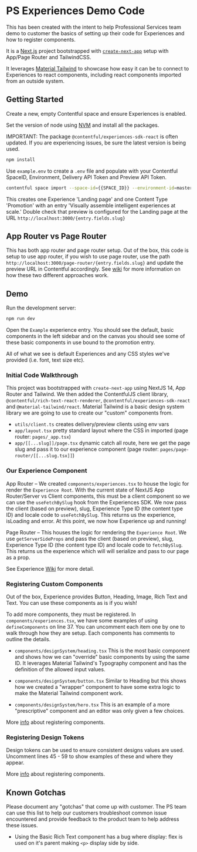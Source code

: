 # PS Experiences Demo Code

This has been created with the intent to help Professional Services team demo to customer the basics of setting up their code for Experiences and how to register components.

It is a [Next.js](https://nextjs.org/) project bootstrapped with [`create-next-app`](https://github.com/vercel/next.js/tree/canary/packages/create-next-app) setup with App/Page Router and TailwindCSS.

It leverages [Material Tailwind](https://www.material-tailwind.com/) to showcase how easy it can be to connect to Experiences to react components, including react components imported from an outside system.

## Getting Started
Create a new, empty Contentful space and ensure Experiences is enabled.

Set the version of node using [NVM](https://github.com/nvm-sh/nvm) and install all the packages. 

IMPORTANT: The package `@contentful/experiences-sdk-react` is often updated. If you are experiencing issues, be sure the latest version is being used.

```bash
npm install
```

Use `example.env` to create a `.env` file and populate with your Contentful SpaceID, Environment, Delivery API Token and Preview API Token.

```bash
contentful space import --space-id={{SPACE_ID}} --environment-id=master --content-file=seed-content.json
```
This creates one Experience 'Landing page' and one Content Type 'Promotion' with an entry 'Visually assemble intelligent experiences at scale.' Double check that preview is configured for the Landing page at the URL `http://localhost:3000/{entry.fields.slug}`

## App Router vs Page Router
This has both app router and page router setup. Out of the box, this code is setup to use app router, if you wish to use page router, use the path `http://localhost:3000/page-router/{entry.fields.slug}` and update the preview URL in Contentful accordingly. See [wiki](https://github.com/contentful/experience-builder/wiki/Using-with-NextJS) for more information on how these two different approaches work.

## Demo

Run the development server:

```bash
npm run dev
```

Open the `Example` experience entry. You should see the default, basic components in the left sidebar and on the canvas you should see some of these basic components in use bound to the promotion entry. 

All of what we see is default Experiences and any CSS styles we've provided (i.e. font, text size etc).

### Initial Code Walkthrough
This project was bootstrapped with `create-next-app` using NextJS 14, App Router and Tailwind. We then added the ContentfulJS client library, `@contentful/rich-text-react-renderer`, `@contentful/experiences-sdk-react` and `@material-tailwind/react`. Material Tailwind is a basic design system library we are going to use to create our "custom" components from.

- `utils/client.ts` creates delivery/preview clients using env vars
- `app/layout.tsx` pretty standard layout where the CSS in imported (page router: `pages/_app.tsx`)
- `app/[[...slug]]/page.tsx` dynamic catch all route, here we get the page slug and pass it to our experience component (page router: `pages/page-router/[[...slug.tsx]]`)

### Our Experience Component
App Router – We created `components/experiences.tsx` to house the logic for render the `Experience Root`. With the current state of NextJS App Router/Server vs Client components, this must be a client component so we can use the `useFetchBySlug` hook from the Experiences SDK. We now pass the client (based on preview), slug, Experience Type ID (the content type ID) and locale code to `useFetchBySlug`. This returns us the experience, isLoading and error. At this point, we now how Experience up and running!

Page Router – This houses the logic for rendering the `Experience Root`. We use `getServerSideProps` and  pass the client (based on preview), slug, Experience Type ID (the content type ID) and locale code to `fetchBySlug`. This returns us the experience which will will serialize and pass to our page as a prop.

See Experience [Wiki](https://github.com/contentful/experience-builder/wiki) for more detail.

### Registering Custom Components
Out of the box, Experience provides Button, Heading, Image, Rich Text and Text. You can use these components as is if you wish!

To add more components, they must be registered. In `components/experiences.tsx`, we have some examples of using `defineComponents` on line 37. You can uncomment each item one by one to walk through how they are setup. Each components has comments to outline the details.

- `components/designSystem/heading.tsx` This is the most basic component and shows how we can "override" basic components by using the same ID. It leverages Material Tailwind's Typography component and has the definition of the allowed input values.

- `components/designSystem/button.tsx` Similar to Heading but this shows how we created a "wrapper" component to have some extra logic to make the Material Tailwind component work.

- `components/designSystem/hero.tsx` This is an example of a more "prescriptive" component and an editor was only given a few choices.

More [info](https://github.com/contentful/experience-builder/wiki#register-your-component) about registering components.

### Registering Design Tokens
Design tokens can be used to ensure consistent designs values are used. Uncomment lines 45 - 59 to show examples of these and where they appear.

More [info](https://github.com/contentful/experience-builder/wiki#registering-design-tokens) about registering components.

## Known Gotchas

Please document any "gotchas" that come up with customer. The PS team can use this list to help our customers troubleshoot common issue encountered and provide feedback to the product team to help address these issues.

- Using the Basic Rich Text component has a bug where display: flex is used on it's parent making `<p>` display side by side.
